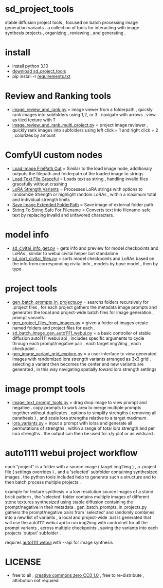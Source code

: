 # sd_project_tools
stable diffusion project tools , focused on batch processing image generation variants . a collection of tools for interacting with image synthesis projects , organizing , reviewing , and generating . 

# install
- install python 3.10
- [download sd_project_tools](https://github.com/CorvaeOboro/sd_project_tools/archive/refs/heads/master.zip)
- pip install -r [requirements.txt](https://github.com/CorvaeOboro/sd_project_tools/blob/main/requirements.txt)

# Review and Ranking tools
- [image_review_and_rank.py](https://github.com/CorvaeOboro/sd_project_tools/blob/main/image_review_and_rank.py) = image viewer from a folderpath , quickly rank images into subfolders using 1,2, or 3 . navigate with arrows . view as tiled texture with T 
- [image_review_and_rank_multi_project.py](https://github.com/CorvaeOboro/sd_project_tools/blob/main/image_review_and_rank_multi_project.py) = project image reviewer , quickly rank images into subfolders using left click = 1 and right click = 2 , colorizes by amount 

# ComfyUI custom nodes
- [Load Image FilePath Out](/comfyui/ComfyUI_OBORO_LoadImageFilePathOut/load_image_filepath_out.py) = Similar to the load image node, additionaly outputs the filepath and folderpath of the loaded image to strings
- [Load Text File Graceful](/comfyui/ComfyUI_OBORO_LoadTextFileGraceful/load_text_file_graceful.py) = Loads text as string , handling invalid files gracefully without crashing
- [LoRA Strength Variants](/comfyui/ComfyUI_OBORO_LoraStrengthVariants/lora_strength_variants.py) = Processes LoRA strings with options to randomize Strength or highlight random LoRAs , within a maximum total and individual strength limits
- [Save Image Extended FolderPath](/comfyui/ComfyUI_OBORO_SaveImageExtendedFolderPath/save_image_extended_folderpath.py) = Save image of external folder path
- [String To String Safe For Filename](/comfyui/ComfyUI_OBORO_StringToStringSafeForFilename/string_safe_for_filename.py) = Converts text into filename-safe text by replacing invalid and unfavored characters.

# model info
- [sd_civitai_info_get.py](https://github.com/CorvaeOboro/sd_project_tools/blob/main/sd_civitai_info_get.py) = gets info and preview for model checkpoints and LoRAs , similar to webui civitai helper but standalone
- [sd_sort_civitai_files.py](https://github.com/CorvaeOboro/sd_project_tools/blob/main/sd_sort_civitai_files.py) = sorts model checkpoints and LoRAs based on the info from corresponding civitai info , models by base model , then by type .

# project tools
- [gen_batch_prompts_in_projects.py](https://github.com/CorvaeOboro/sd_project_tools/blob/main/gen_batch_prompts_in_projects.py) = searchs folders recursively for .project files , for each project gathers the metadata image prompts and generates the local and project-wide batch files for image generation ,  prompt variants . 
- [gen_project_files_from_images.py](https://github.com/CorvaeOboro/sd_project_tools/blob/main/gen_project_files_from_images.py) = given a folder of images create named folders and project files for each . 
- [sd_batch_image_gen_auto1111_webui.py](https://github.com/CorvaeOboro/sd_project_tools/blob/main/sd_batch_image_gen_auto1111_webui.py) = a basic controller of stable diffusion auto1111 webui api , includes specific arguments to cycle through each prompt/negative pair , each target img2img , each checkpoint . 
- [gen_image_variant_grid_explore.py](https://github.com/CorvaeOboro/sd_project_tools/blob/main/gen_image_variant_grid_explore.py) = a user interface to view generated images with randomized lora strength variants arranged as 3x3 grid , selecting a variant then becomes the center and new variants are generated , in this way navigating spatially toward lora strength settings

# image prompt tools
- [image_text_prompt_tools.py](https://github.com/CorvaeOboro/sd_project_tools/blob/main/image_text_prompt_tools.py) = drag drop image to view prompt and negative . copy prompts to work area to merge multiple prompts together without duplicates . options to simplify strengths ( removing all parathesis ) , and scale lora strengths relative to a target maximum . 
- [lora_variants.py](https://github.com/CorvaeOboro/sd_project_tools/blob/main/lora_variants.py) = input a prompt with loras and generate all permutations of strengths , within a range of total lora strength and per lora strengths . the output can then be used for x/y plot or as wildcard . 


# auto1111 webui project workflow
each "project" is a folder with a source image ( target img2img ) , a .project file ( settings overrides ) , and a 'selected' subfolder containing synthesized images . the python tools included help to generate such a structure and to then batch process multiple projects . 

example for texture synthesis = a low resolution source images of a stone brick pattern , the 'selected' folder contains multiple images of different stone textures synthesized using stable diffusion containing the prompt/negative in their metadata . gen_batch_prompts_in_projects.py gathers the prompt/negative pairs from 'selected' and randomly combines into a new list of variants , a local and project-wide .bat is generated that will use the auto1111 webui api to run img2img with controlnet for all the prompt variants , across multiple checkpoints , saving the variants into each projects 'output' subfolder . 

requires [auto1111 webui](https://github.com/AUTOMATIC1111/stable-diffusion-webui) with --api for image synthesis

# LICENSE
- free to all , [creative commons zero CC0 1.0](https://creativecommons.org/publicdomain/zero/1.0/) , free to re-distribute , attribution not required